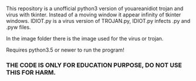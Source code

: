 This repository is a unofficial python3 version of youareanidiot trojan and virus with tkinter. Instead of a moving window it appear infinity of tkinter windows. IDIOT.py is a virus version of TROJAN.py, IDIOT.py infects .py and .pyw files.

In the image folder there is the image used for the virus or trojan.

Requires python3.5 or newer to run the program!

### THE CODE IS ONLY FOR EDUCATION PURPOSE, DO NOT USE THIS FOR HARM.
